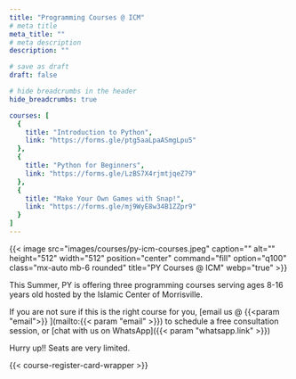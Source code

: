 ```yaml
---
title: "Programming Courses @ ICM"
# meta title
meta_title: ""
# meta description
description: ""

# save as draft
draft: false

# hide breadcrumbs in the header
hide_breadcrumbs: true

courses: [
  {
    title: "Introduction to Python",
    link: "https://forms.gle/ptg5aaLpaASmgLpu5"
  },
  {
    title: "Python for Beginners",
    link: "https://forms.gle/LzBS7X4rjmtjqeZ79"
  },
  {
    title: "Make Your Own Games with Snap!",
    link: "https://forms.gle/mj9WyE8w34B1ZZpr9"
  }
]
---
```

{{< image src="images/courses/py-icm-courses.jpeg" caption="" alt="" height="512" width="512" position="center" command="fill" option="q100" class="mx-auto mb-6 rounded" title="PY Courses @ ICM"  webp="true" >}}

This Summer, PY is offering three programming courses serving ages 8-16 years old hosted by the Islamic Center of Morrisville. 

If you are not sure if this is the right course for you, [email us @ {{<param "email">}} ](mailto:{{< param "email" >}}) to schedule a free consultation session, or [chat with us on WhatsApp]({{< param "whatsapp.link" >}})

Hurry up!! Seats are very limited. 

{{< course-register-card-wrapper >}}
